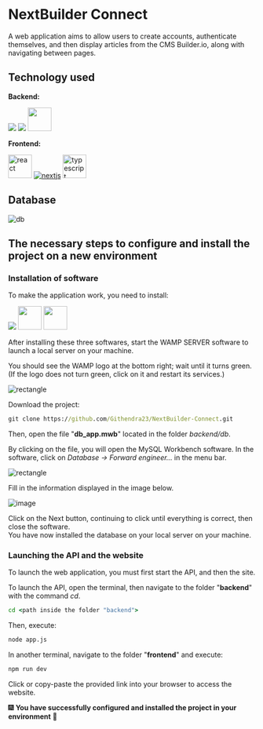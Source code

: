 # NextBuilder Connect

A web application aims to allow users to create accounts, authenticate themselves, and then display articles from the CMS Builder.io, along with navigating between pages.

## Technology used

**Backend:**

<a href="https://nodejs.org/docs/latest/api/" target="_blank"><img src="https://img.icons8.com/fluency/48/node-js.png"/></a>
<a href="https://expressjs.com/en/5x/api.html" target="_blank"><img src="https://img.icons8.com/fluency/48/express-js.png"/></a>
<a href="https://dev.mysql.com/doc/" target="_blank"><img height="48" width="48" src="https://cdn.icon-icons.com/icons2/1381/PNG/512/mysqlworkbench_93532.png"/></a>

**Frontend:**

<a href="https://legacy.reactjs.org/docs/getting-started.html"><img width="auto" height="48" src="https://upload.wikimedia.org/wikipedia/commons/thumb/a/a7/React-icon.svg/2300px-React-icon.svg.png" alt="react"/></a>
<a href="https://nextjs.org/docs"><img src="https://img.icons8.com/fluency/48/nextjs.png" alt="nextjs"/></a>
<a href="https://www.typescriptlang.org/docs/"><img width="48" height="48" src="https://img.icons8.com/fluency/48/typescript--v1.png" alt="typescript"/></a>

## Database

![db](https://github.com/Githendra23/NextBuilder-Connect/assets/51377697/f2264e8b-60f2-4a01-aaf9-e357f20caf57)

## The necessary steps to configure and install the project on a new environment

### Installation of software

To make the application work, you need to install:

<a href="https://nodejs.org/en/download" target="_blank"><img src="https://img.icons8.com/fluency/48/node-js.png"/></a>
<a href="https://www.wampserver.com/en/download-wampserver-64bits/"><img width="48" height="48" src="https://upload.wikimedia.org/wikipedia/commons/thumb/f/f4/WampServer-logo.svg/1200px-WampServer-logo.svg.png"/></a>
<a href="https://dev.mysql.com/downloads/workbench/" target="_blank"><img height="48" width="48" src="https://upload.wikimedia.org/wikipedia/commons/thumb/0/0e/Antu_mysql-workbench.svg/2048px-Antu_mysql-workbench.svg.png"/></a>

After installing these three softwares, start the WAMP SERVER software to launch a local server on your machine.

You should see the WAMP logo at the bottom right; wait until it turns green. (If the logo does not turn green, click on it and restart its services.)

![rectangle](https://github.com/Githendra23/NextBuilder-Connect/assets/51377697/195adc12-f300-4df8-b535-84f50af1061f)

Download the project:
```cmd
git clone https://github.com/Githendra23/NextBuilder-Connect.git
```
Then, open the file "**db_app.mwb**" located in the folder *backend/db*.

By clicking on the file, you will open the MySQL Workbench software. In the software, click on *Database -> Forward engineer...* in the menu bar.

![rectangle](https://github.com/Githendra23/NextBuilder-Connect/assets/51377697/b2604c76-8d74-406e-b2bd-6439343e5f7b)

Fill in the information displayed in the image below.

![image](https://github.com/Githendra23/NextBuilder-Connect/assets/51377697/4790347f-3921-4892-9654-7f6f31101368)

Click on the Next button, continuing to click until everything is correct, then close the software. <br>
You have now installed the database on your local server on your machine.

### Launching the API and the website

To launch the web application, you must first start the API, and then the site.

To launch the API, open the terminal, then navigate to the folder "**backend**" with the command *cd*.
```cmd
cd <path inside the folder "backend">
```

Then, execute:
```cmd
node app.js
```

In another terminal, navigate to the folder "**frontend**" and execute:
```cmd
npm run dev
```

Click or copy-paste the provided link into your browser to access the website.

:fireworks: **You have successfully configured and installed the project in your environment** :tada:
